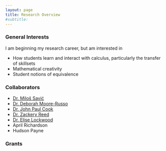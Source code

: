 ```yaml
---
layout: page
title: Research Overview
#subtitle: 
---
```


### General Interests

I am beginning my research career, but am interested in 
- How students learn and interact with calculus, particularly the transfer of skillsets
- Mathematical creativity
- Student notions of equivalence

### Collaborators
- [Dr. Milo&#0353; Savi&#0263;](http://www.milossavic.com/)
- [Dr. Deborah Moore-Russo](https://dmr.oucreate.com/)
- [Dr. John Paul Cook](https://www.johnpaulcook.com/)
- [Dr. Zackery Reed](https://faculty.erau.edu/Zackery.Reed)
- [Dr. Elise Lockwood](https://math.oregonstate.edu/directory/elise-lockwood)
- April Richardson
- Hudson Payne

### Grants


